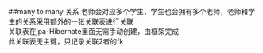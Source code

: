 ##many to many 关系
老师会对应多个学生，学生也会拥有多个老师，老师和学生的关系采用额外的一张关联表进行关联  
关联表在jpa-Hibernate里面无需手动创建，由框架完成  
此关联表无主键，只记录关联2者的fk